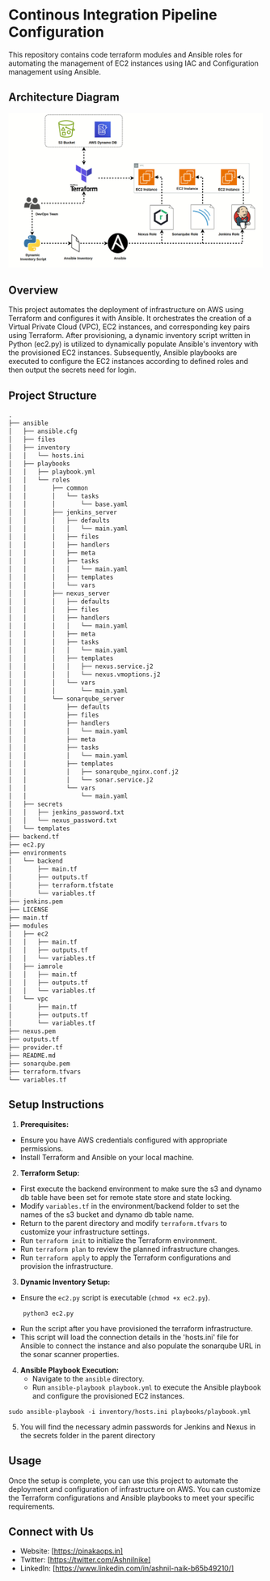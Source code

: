 
# Continous Integration Pipeline Configuration 
This repository contains code terraform modules and Ansible roles  for automating the management of EC2 instances using IAC and Configuration management using Ansible.
## Architecture Diagram
![Alt text](auto.gif)
## Overview
This project automates the deployment of infrastructure on AWS using Terraform and configures it with Ansible. It orchestrates the creation of a Virtual Private Cloud (VPC), EC2 instances, and corresponding key pairs using Terraform. After provisioning, a dynamic inventory script written in Python (ec2.py) is utilized to dynamically populate Ansible's inventory with the provisioned EC2 instances. Subsequently, Ansible playbooks are executed to configure the EC2 instances according to defined roles and then output the secrets need for login.

## Project Structure
```
.
├── ansible
│   ├── ansible.cfg
│   ├── files
│   ├── inventory
│   │   └── hosts.ini
│   ├── playbooks
│   │   ├── playbook.yml
│   │   └── roles
│   │       ├── common
│   │       │   └── tasks
│   │       │       └── base.yaml
│   │       ├── jenkins_server
│   │       │   ├── defaults
│   │       │   │   └── main.yaml
│   │       │   ├── files  
│   │       │   ├── handlers
│   │       │   ├── meta
│   │       │   ├── tasks
│   │       │   │   └── main.yaml
│   │       │   ├── templates
│   │       │   └── vars
│   │       ├── nexus_server
│   │       │   ├── defaults
│   │       │   ├── files
│   │       │   ├── handlers
│   │       │   │   └── main.yaml
│   │       │   ├── meta
│   │       │   ├── tasks
│   │       │   │   └── main.yaml
│   │       │   ├── templates
│   │       │   │   ├── nexus.service.j2
│   │       │   │   └── nexus.vmoptions.j2
│   │       │   └── vars
│   │       │       └── main.yaml
│   │       └── sonarqube_server
│   │           ├── defaults
│   │           ├── files
│   │           ├── handlers
│   │           │   └── main.yaml
│   │           ├── meta
│   │           ├── tasks
│   │           │   └── main.yaml
│   │           ├── templates
│   │           │   ├── sonarqube_nginx.conf.j2
│   │           │   └── sonar.service.j2
│   │           └── vars
│   │               └── main.yaml
│   ├── secrets
│   │   ├── jenkins_password.txt
│   │   └── nexus_password.txt
│   └── templates
├── backend.tf
├── ec2.py
├── environments
│   └── backend
│       ├── main.tf
│       ├── outputs.tf
│       ├── terraform.tfstate
│       └── variables.tf
├── jenkins.pem
├── LICENSE
├── main.tf
├── modules
│   ├── ec2
│   │   ├── main.tf
│   │   ├── outputs.tf
│   │   └── variables.tf
│   ├── iamrole
│   │   ├── main.tf
│   │   ├── outputs.tf
│   │   └── variables.tf
│   └── vpc
│       ├── main.tf
│       ├── outputs.tf
│       └── variables.tf
├── nexus.pem
├── outputs.tf
├── provider.tf
├── README.md
├── sonarqube.pem
├── terraform.tfvars
└── variables.tf
```
## Setup Instructions

 1. **Prerequisites:**
   * Ensure you have AWS credentials configured with appropriate permissions.
   * Install Terraform and Ansible on your local machine.

 2. **Terraform Setup:**
   - First execute the backend environment to make sure the s3 and dynamo db table have been set for remote state store and state locking. 
   - Modify `variables.tf` in the environment/backend folder to set the names of the s3 bucket and dynamo db table name.
   - Return to the parent directory and modify  `terraform.tfvars` to customize your infrastructure settings.
   - Run `terraform init` to initialize the Terraform environment.
   - Run `terraform plan` to review the planned infrastructure changes.
   - Run `terraform apply` to apply the Terraform configurations and provision the infrastructure.

 3. **Dynamic Inventory Setup:**
   - Ensure the `ec2.py` script is executable (`chmod +x ec2.py`).
```
    python3 ec2.py
```
   - Run the script after you have provisioned the terraform infrastructure.
   - This script will load the connection details in the 'hosts.ini' file for Ansible to connect the instance and also populate the sonarqube URL in the sonar scanner properties.

4. **Ansible Playbook Execution:**
   - Navigate to the `ansible` directory.
   - Run `ansible-playbook playbook.yml` to execute the Ansible playbook and configure the provisioned EC2 instances.
``` 
sudo ansible-playbook -i inventory/hosts.ini playbooks/playbook.yml 
```
5. You will find the necessary admin passwords for Jenkins and Nexus in the secrets folder in the parent directory
## Usage

Once the setup is complete, you can use this project to automate the deployment and configuration of infrastructure on AWS. You can customize the Terraform configurations and Ansible playbooks to meet your specific requirements.


## Connect with Us
- Website: [https://pinakaops.in]
- Twitter: [https://twitter.com/Ashnilnike]
- LinkedIn: [https://www.linkedin.com/in/ashnil-naik-b65b49210/]
